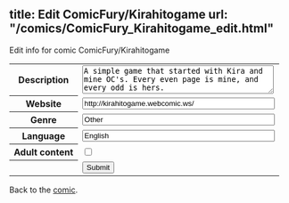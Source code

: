 title: Edit ComicFury/Kirahitogame
url: "/comics/ComicFury_Kirahitogame_edit.html"
---
Edit info for comic ComicFury/Kirahitogame

<form name="comic" action="http://gaepostmail.appspot.com/comic/" method="post">
<table class="comicinfo">
<tr>
<th>Description</th><td><textarea name="description" cols="40" rows="3">A simple game that started with Kira and mine OC's. Every even page is mine, and every odd is hers.</textarea></td>
</tr>
<tr>
<th>Website</th><td><input type="text" name="url" value="http://kirahitogame.webcomic.ws/" size="40"/></td>
</tr>
<tr>
<th>Genre</th><td><input type="text" name="genre" value="Other" size="40"/></td>
</tr>
<tr>
<th>Language</th><td><input type="text" name="language" value="English" size="40"/></td>
</tr>
<tr>
<th>Adult content</th><td><input type="checkbox" name="adult" value="adult" /></td>
</tr>
<tr>
<th></th><td>
<input type="hidden" name="comic" value="ComicFury_Kirahitogame" />
<input type="submit" name="submit" value="Submit" />
</td>
</tr>
</table>
</form>

Back to the [comic](ComicFury_Kirahitogame.html).

